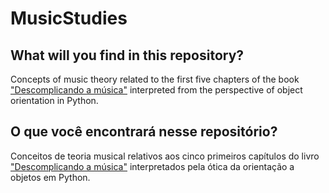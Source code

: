 # MusicStudies
## What will you find in this repository?

Concepts of music theory related to the first five chapters of the book ["Descomplicando a música"](https://www.descomplicandoamusica.com) interpreted from the perspective of object orientation in Python.

## O que você encontrará nesse repositório?

Conceitos de teoria musical relativos aos cinco primeiros capítulos do livro ["Descomplicando a música"](https://www.descomplicandoamusica.com) interpretados pela ótica da orientação a objetos em Python.
